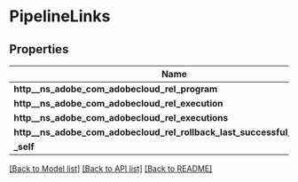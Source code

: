 # PipelineLinks

## Properties
Name | Type | Description | Notes
------------ | ------------- | ------------- | -------------
**http__ns_adobe_com_adobecloud_rel_program** | [**HalLink**](HalLink.md) |  | [optional] 
**http__ns_adobe_com_adobecloud_rel_execution** | [**HalLink**](HalLink.md) |  | [optional] 
**http__ns_adobe_com_adobecloud_rel_executions** | [**HalLink**](HalLink.md) |  | [optional] 
**http__ns_adobe_com_adobecloud_rel_rollback_last_successful_execution** | [**HalLink**](HalLink.md) |  | [optional] 
**_self** | [**HalLink**](HalLink.md) |  | [optional] 

[[Back to Model list]](../README.md#documentation-for-models) [[Back to API list]](../README.md#documentation-for-api-endpoints) [[Back to README]](../README.md)


